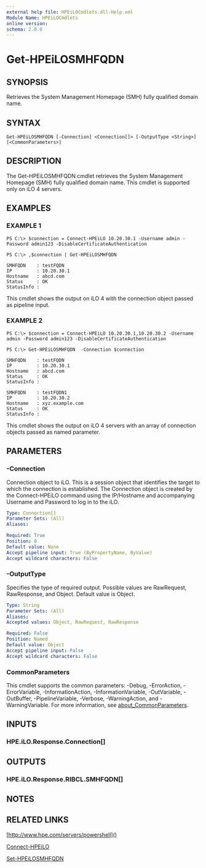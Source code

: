```yaml
---
external help file: HPEiLOCmdlets.dll-Help.xml
Module Name: HPEiLOCmdlets
online version:
schema: 2.0.0
---
```


# Get-HPEiLOSMHFQDN

## SYNOPSIS
Retrieves the System Management Homepage (SMH) fully qualified domain name.

## SYNTAX

```
Get-HPEiLOSMHFQDN [-Connection] <Connection[]> [-OutputType <String>] [<CommonParameters>]
```

## DESCRIPTION
The Get-HPEiLOSMHFQDN cmdlet retrieves the System Management Homepage (SMH) fully qualified domain name.
This cmdlet is supported only on iLO 4 servers.

## EXAMPLES

### EXAMPLE 1
```
PS C:\> $connection = Connect-HPEiLO 10.20.30.1 -Username admin -Password admin123 -DisableCertificateAuthentication

PS C:\> ,$connection | Get-HPEiLOSMHFQDN 

SMHFQDN    : testFQDN
IP         : 10.20.30.1
Hostname   : abcd.com
Status     : OK
StatusInfo :
```

This cmdlet shows the output on iLO 4 with the connection object passed as pipeline input.

### EXAMPLE 2
```
PS C:\> $connection = Connect-HPEiLO 10.20.30.1,10.20.30.2 -Username admin -Password admin123 -DisableCertificateAuthentication

PS C:\> Get-HPEiLOSMHFQDN  -Connection $connection 

SMHFQDN    : testFQDN
IP         : 10.20.30.1
Hostname   : abcd.com
Status     : OK
StatusInfo : 

SMHFQDN    : testFQDN1
IP         : 10.20.30.2
Hostname   : xyz.example.com
Status     : OK
StatusInfo :
```

This cmdlet shows the output on iLO 4 servers with an array of connection objects passed as named parameter.

## PARAMETERS

### -Connection
Connection object to iLO.
This is a session object that identifies the target to which the connection is established.
The Connection object is created by the Connect-HPEiLO command using the IP/Hostname and accompanying Username and Password to log in to the iLO.

```yaml
Type: Connection[]
Parameter Sets: (All)
Aliases:

Required: True
Position: 0
Default value: None
Accept pipeline input: True (ByPropertyName, ByValue)
Accept wildcard characters: False
```

### -OutputType
Specifies the type of required output.
Possible values are RawRequest, RawResponse, and Object.
Default value is Object.

```yaml
Type: String
Parameter Sets: (All)
Aliases:
Accepted values: Object, RawRequest, RawResponse

Required: False
Position: Named
Default value: Object
Accept pipeline input: False
Accept wildcard characters: False
```

### CommonParameters
This cmdlet supports the common parameters: -Debug, -ErrorAction, -ErrorVariable, -InformationAction, -InformationVariable, -OutVariable, -OutBuffer, -PipelineVariable, -Verbose, -WarningAction, and -WarningVariable. For more information, see [about_CommonParameters](http://go.microsoft.com/fwlink/?LinkID=113216).

## INPUTS

### HPE.iLO.Response.Connection[]
## OUTPUTS

### HPE.iLO.Response.RIBCL.SMHFQDN[]
## NOTES

## RELATED LINKS

[http://www.hpe.com/servers/powershell]()

[Connect-HPEiLO]()

[Set-HPEiLOSMHFQDN]()

